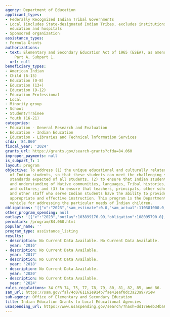 ```yaml
---
agency: Department of Education
applicant_types:
- Federally Recognized Indian Tribal Governments
- Local (includes State-designated Indian Tribes, excludes institutions of higher
  education and hospitals
- Sponsored organization
assistance_types:
- Formula Grants
authorizations:
- text: Elementary and Secondary Education Act of 1965 (ESEA), as amended, Title VI,
    Part A, Subpart 1.
  url: null
beneficiary_types:
- American Indian
- Child (6-15)
- Education (0-8)
- Education (13+)
- Education (9-12)
- Education Professional
- Local
- Minority group
- School
- Student/Trainee
- Youth (16-21)
categories:
- Education - General Research and Evaluation
- Education - Indian Education
- Education - Libraries and Technical lnformation Services
cfda: '84.060'
fiscal_year: '2024'
grants_url: https://grants.gov/search-grants?cfda=84.060
improper_payments: null
is_subpart_f: 1
layout: program
objective: To address (1) the unique educational and culturally related academic needs
  of Indian students, so that these students can meet the challenging state performance
  standards expected of all students, (2) to ensure that Indian students gain knowledge
  and understanding of Native communities, languages, Tribal histories, traditions,
  and cultures; and (3) to ensure that teachers, principals, other school leaders
  and other staff who serve Indian students have the ability to provide culturally
  appropriate and effective instruction. This program is the Department's principal
  vehicle for addressing the particular needs of Indian children.
obligations: '[{"x":"2023","sam_estimate":0.0,"sam_actual":110381000.0,"usa_spending_actual":106574938.74},{"x":"2024","sam_estimate":0.0,"sam_actual":110381000.0,"usa_spending_actual":98154203.59},{"x":"2025","sam_estimate":0.0,"sam_actual":110381000.0,"usa_spending_actual":-4820250.41}]'
other_program_spending: null
outlays: '[{"x":"2023","outlay":103899176.99,"obligation":108095790.0},{"x":"2024","outlay":61643878.9,"obligation":107713488.0},{"x":"2025","outlay":5146.0,"obligation":-5750.0}]'
permalink: /program/84.060.html
popular_name: ''
program_type: assistance_listing
results:
- description: No Current Data Available. No Current Data Available.
  year: '2016'
- description: No Current Data Available.
  year: '2017'
- description: No Current Data Available.
  year: '2018'
- description: No Current Data Available.
  year: '2020'
- description: No Current Data Available.
  year: '2024'
rules_regulations: 34 CFR 74, 75, 77, 78, 79, 80, 81, 82, 85, and 86.
sam_url: https://sam.gov/fal/4c0761162e914b7fae41eaf0dc3a23a9/view
sub-agency: Office of Elementary and Secondary Education
title: Indian Education Grants to Local Educational Agencies
usaspending_url: https://www.usaspending.gov/search/?hash=dd17e6eb34ba6dbbc4bf9802691a9b0c
---
```

